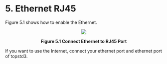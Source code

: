 # 5. Ethernet RJ45



Figure 5.1 shows how to enable the Ethernet.  
<p align="center"><img src="https://github.com/topst-development/Documentation/assets/161264431/34785210-dd85-469c-9ca1-037e0b20a53e"></p>
<p align="center"><strong>Figure 5.1 Connect Ethernet to RJ45 Port</strong></p>


If you want to use the Internet, connect your ethernet port and ethernet port of topstd3.
